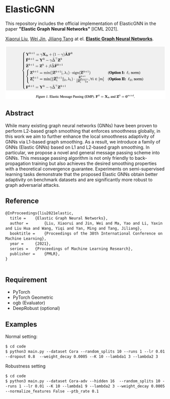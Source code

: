 
# ElasticGNN

This repository includes the official implementation of ElasticGNN in the paper **"Elastic Graph Neural Networks"** [ICML 2021].

[Xiaorui Liu](http://cse.msu.edu/~xiaorui/), [Wei Jin](http://cse.msu.edu/~jinwei2/), [Jiliang Tang](http://www.cse.msu.edu/~tangjili/) at el. [**Elastic Graph Neural Networks**](https:/).  

![](https://raw.githubusercontent.com/lxiaorui/ElasticGNN/master/EMP.png)


## Abstract
While many existing graph neural networks (GNNs) have been proven to perform L2-based graph smoothing that enforces smoothness globally, in this work we aim to further enhance the local smoothness adaptivity of GNNs via L1-based graph smoothing. As a result, we introduce a family of GNNs (Elastic GNNs) based on L1 and L2-based graph smoothing. In particular, we propose a novel and general message passing scheme into GNNs. This message passing algorithm is not only friendly to back-propagation training but also achieves the desired smoothing properties with a theoretical convergence guarantee. Experiments on semi-supervised learning tasks demonstrate that the proposed Elastic GNNs obtain better adaptivity on benchmark datasets and are significantly more robust to graph adversarial attacks. 


## Reference
```
@InProceedings{liu2021elastic,
  title = 	 {Elastic Graph Neural Networks},
  author =       {Liu, Xiaorui and Jin, Wei and Ma, Yao and Li, Yaxin and Liu Hua and Wang, Yiqi and Yan, Ming and Tang, Jiliang},
  booktitle = 	 {Proceedings of the 38th International Conference on Machine Learning},
  year = 	 {2021},
  series = 	 {Proceedings of Machine Learning Research},
  publisher =    {PMLR},
}


```


## Requirement
* PyTorch
* PyTorch Geometric
* ogb (Evaluator)
* DeepRobust (optional)

## Examples
Normal setting:

```
$ cd code
$ python3 main.py --dataset Cora --random_splits 10 --runs 1 --lr 0.01 --dropout 0.8  --weight_decay 0.0005 --K 10 --lambda1 3 --lambda2 3
```

Robustness setting
```
$ cd code
$ python3 main.py --dataset Cora-adv --hidden 16  --random_splits 10 --runs 1 --lr 0.01 --K 10 --lambda1 9 --lambda2 3 --weight_decay 0.0005 --normalize_features False --ptb_rate 0.1
```
